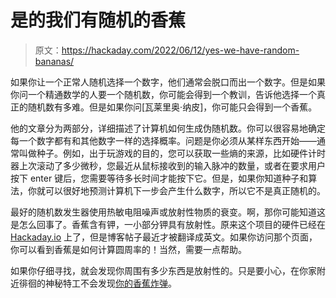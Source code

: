 # 是的我们有随机的香蕉

> 原文：<https://hackaday.com/2022/06/12/yes-we-have-random-bananas/>

如果你让一个正常人随机选择一个数字，他们通常会脱口而出一个数字。但是如果你问一个精通数学的人要一个随机数，你可能会得到一个教训，告诉他选择一个真正的随机数有多难。但是如果你问[瓦莱里奥·纳皮]，你可能只会得到一个香蕉。

他的文章分为两部分，详细描述了计算机如何生成伪随机数。你可以很容易地确定每一个数字都有和其他数字一样的选择概率。问题是你必须从某样东西开始——通常叫做种子。例如，出于玩游戏的目的，您可以获取一些熵的来源，比如硬件计时器上次滚动了多少微秒，您最近从鼠标接收到的输入脉冲的数量，或者在要求用户按下 enter 键后，您需要等待多长时间才能按下它。但是，如果你知道种子和算法，你就可以很好地预测计算机下一步会产生什么数字，所以它不是真正随机的。

最好的随机数发生器使用热敏电阻噪声或放射性物质的衰变。啊，那你可能知道这是怎么回事了。香蕉含有钾，一小部分钾具有放射性。原来这个项目的硬件已经在 [Hackaday.io](https://hackaday.io/project/157930-banana-random-number-generator) 上了，但是博客帖子最近才被翻译成英文。如果你访问那个页面，你可以看到香蕉是如何计算圆周率的！当然，需要一点帮助。

如果你仔细寻找，就会发现你周围有多少东西是放射性的。只是要小心，在你家附近徘徊的神秘特工不会发现[你的香蕉炸弹](https://hackaday.com/2019/06/22/banana-bomb-is-likely-to-get-you-in-trouble/)。